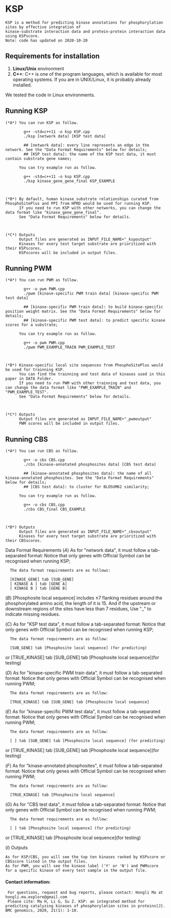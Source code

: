 # KSP
	KSP is a method for predicting kinase annotations for phosphorylation sites by effective integration of 
	kinase-substrate interaction data and protein-protein interaction data using KSPscore.
	Note: code has updated on 2020-10-20

## Requirements for installation
1. **Linux/Unix** environment
2. **C++**: C++ is one of the program languages, which is available for most operating systems. 
    If you are in UNIX/Linux, it is probably already installed.

We tested the code in Linux environments.

## Running KSP

    (*A*) You can run KSP as follow.

            g++ -std=c++11 -o ksp KSP.cpp
            ./ksp [network data] [KSP test data]

            ## [network data]: every line represents an edge in the network. See the "Data Format Requirements" below for details;
            ## [KSP test data]: the name of the KSP test data, it must contain substrate gene names;

          You can try example run as follow.

            g++ -std=c++11 -o ksp KSP.cpp
            ./ksp kinase_gene_gene_final KSP_EXAMPLE



    (*B*) By default, human kinase_substrate relationships curated from PhosphoSitePlus and PPI from HPRD would be used for running KSP.
          If you need to run KSP with other networks, you can change the data format like "kinase_gene_gene_final". 
          See "Data Format Requirements" below for details.



    (*C*) Outputs
          Output files are generated as INPUT_FILE_NAME+"_kspoutput" 
          Kinases for every test target substrate are prioritized with their KSPscores.
          KSPscores will be included in output files.

## Running PWM

    (*A*) You can run PWM as follow.

            g++ -o pwm PWM.cpp
            ./pwm [kinase-specific PWM train data] [kinase-specific PWM test data]

            ## [kinase-specific PWM train data]: to build kinase-specific position weight matrix. See the "Data Format Requirements" below for details;
            ## [kinase-specific PWM test data]: to predict specific kinase scores for a substrate;

          You can try example run as follow.

            g++ -o pwm PWM.cpp
            ./pwm PWM_EXAMPLE_TRAIN PWM_EXAMPLE_TEST



    (*B*) Kinase-specific local site sequences from PhosphoSitePlus would be used for trainning KSP.
          You can find the trainning and test data of kinases used in this paper in DATA Folder.
          If you need to run PWM with other trainning and test data, you can change the data format like "PWM_EXAMPLE_TRAIN" and "PWM_EXAMPLE_TEST". 
          See "Data Format Requirements" below for details.



    (*C*) Outputs
          Output files are generated as INPUT_FILE_NAME+"_pwmoutput" 
          PWM scores will be included in output files.

## Running CBS

    (*A*) You can run CBS as follow.

            g++ -o cbs CBS.cpp
            ./cbs [kinase-annotated phosphosites data] [CBS test data]

            ## [kinase-annotated phosphosites data]: the name of all kinase-annotated phosphosites. See the "Data Format Requirements" below for details;
            ## [CBS test data]: to cluster for BLOSUM62 similarity;

          You can try example run as follow.

            g++ -o cbs CBS.cpp
            ./cbs CBS_final CBS_EXAMPLE



    (*B*) Outputs
          Output files are generated as INPUT_FILE_NAME+"_cbsoutput"
          Kinases for every test target substrate are prioritized with their CBSscores.
Data Format Requirements
(*A*) As for "network data", it must follow a tab-separated format:
      Notice that only genes with Official Symbol can be recognised when running KSP;

      The data format requirements are as follows:

      [KINASE_GENE] tab [SUB_GENE]
      [ KINASE A ] tab [GENE A]
      [ KINASE B ] tab [GENE B]

(*B*) [Phosphosite local sequence] includes ±7 flanking residues around the phosphorylated amino acid, the length of it is 15.
      And if the upstream or downstream regions of the sites have less than 7 residues, Use "_" to indicate missing residues.

(*C*) As for "KSP test data", it must follow a tab-separated format:
      Notice that only genes with Official Symbol can be recognised when running KSP;

      The data format requirements are as follow:

      [SUB_GENE] tab [Phosphosite local sequence] (for predicting)
   or
      [TRUE_KINASE] tab [SUB_GENE] tab [Phosphosite local sequence](for testing)

(*D*) As for "kinase-specific PWM train data", it must follow a tab-separated format:
      Notice that only genes with Official Symbol can be recognised when running PWM;

      The data format requirements are as follow:

      [TRUE_KINASE] tab [SUB_GENE] tab [Phosphosite local sequence]

(*E*) As for "kinase-specific PWM test data", it must follow a tab-separated format:
      Notice that only genes with Official Symbol can be recognised when running PWM;

      The data format requirements are as follow:

      [ ] tab [SUB_GENE] tab [Phosphosite local sequence] (for predicting)
   or
      [TRUE_KINASE] tab [SUB_GENE] tab [Phosphosite local sequence](for testing)

(*F*) As for "kinase-annotated phosphosites", it must follow a tab-separated format:
      Notice that only genes with Official Symbol can be recognised when running PWM;

      The data format requirements are as follow:

      [TRUE_KINASE] tab [Phosphosite local sequence]

(*G*) As for "CBS test data", it must follow a tab-separated format:
      Notice that only genes with Official Symbol can be recognised when running PWM;

      The data format requirements are as follow:

      [ ] tab [Phosphosite local sequence] (for predicting)
   or
      [TRUE_KINASE] tab [Phosphosite local sequence](for testing)

(*I*) Outputs

    As for KSP/CBS, you will see the top ten kinases ranked by KSPscore or CBSscore listed in the output files.
    As for PWM, you will see the kinase label ('Y' or 'N') and PWMscore for a specific kinase of every test sample in the output file.	
	
#### Contact information:
     For questions, request and bug reports, please contact: Hongli Ma at hongli.ma.explore@gmail.com
     Please cite: Ma H, Li G, Su Z. KSP: an integrated method for predicting catalyzing kinases of phosphorylation sites in proteins[J]. BMC genomics, 2020, 21(1): 1-10. 
